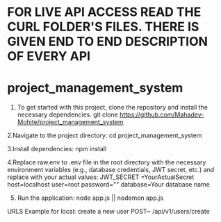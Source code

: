 # FOR LIVE API ACCESS READ THE CURL FOLDER'S FILES. THERE IS GIVEN END TO END DESCRIPTION OF EVERY API

# project_management_system
1. To get started with this project, clone the repository and install the necessary dependencies.
git clone https://github.com/Mahadev-Mohite/project_management_system

2.Navigate to the project directory:
cd project_management_system

3.Install dependencies:
npm install

4.Replace raw.env to .env file in the root directory with the necessary environment variables (e.g., database credentials, JWT secret, etc.) and replace with your actual values:
JWT_SECRET =YourActualSecret
host=localhost
user=root
password=""
database=Your database name

5. Run the application:
 node app.js || nodemon app.js

URLS Example for local:
create a new user
POST~   /api/v1/users/create

